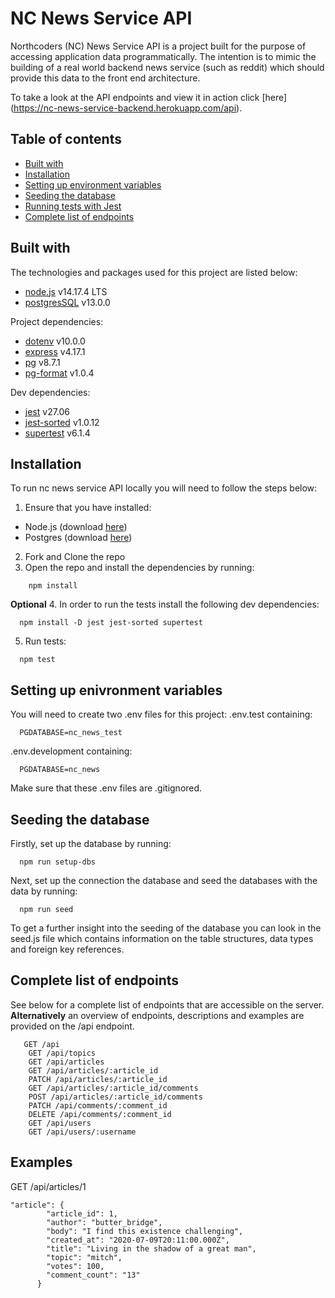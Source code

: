 # NC News Service API

Northcoders (NC) News Service API is a project built for the purpose of accessing application data programmatically. The intention is to mimic the building of a real world backend news service (such as reddit) which should provide this data to the front end architecture.

To take a look at the API endpoints and view it in action click [here] (https://nc-news-service-backend.herokuapp.com/api).

## Table of contents

- [Built with](#Built-with)
- [Installation](#installation)
- [Setting up environment variables](#setting-up-environment-variables)
- [Seeding the database](#seeding-the-database)
- [Running tests with Jest](#running-tests-with-jest)
- [Complete list of endpoints](#complete-list-of-endpoints)

## Built with

The technologies and packages used for this project are listed below:

- [node.js](https://nodejs.org/en/) v14.17.4 LTS
- [postgresSQL](https://www.postgresql.org/) v13.0.0

Project dependencies:

- [dotenv](https://www.npmjs.com/package/dotenv) v10.0.0
- [express](https://expressjs.com/) v4.17.1
- [pg](https://www.postgresql.org/) v8.7.1
- [pg-format](https://www.npmjs.com/package/pg-format) v1.0.4

Dev dependencies:

- [jest](https://jestjs.io/) v27.06
- [jest-sorted](https://www.npmjs.com/package/jest-sorted) v1.0.12
- [supertest](https://www.npmjs.com/package/supertest) v6.1.4

## Installation

To run nc news service API locally you will need to follow the steps below:

1. Ensure that you have installed:

- Node.js (download [here](https://nodejs.org/en/))
- Postgres (download [here](https://www.postgresql.org/))

2. Fork and Clone the repo
3. Open the repo and install the dependencies by running:

```
    npm install
```

**Optional** 4. In order to run the tests install the following dev dependencies:

```
  npm install -D jest jest-sorted supertest
```

5. Run tests:

```
  npm test
```

## Setting up enivronment variables

You will need to create two .env files for this project:
.env.test containing:

```
  PGDATABASE=nc_news_test
```

.env.development containing:

```
  PGDATABASE=nc_news
```

Make sure that these .env files are .gitignored.

## Seeding the database

Firstly, set up the database by running:

```
  npm run setup-dbs
```

Next, set up the connection the database and seed the databases with the data by running:

```
  npm run seed
```

To get a further insight into the seeding of the database you can look in the seed.js file which contains information on the table structures, data types and foreign key references.

## Complete list of endpoints

See below for a complete list of endpoints that are accessible on the server.
**Alternatively** an overview of endpoints, descriptions and examples are provided on the /api endpoint.

```
   GET /api
    GET /api/topics
    GET /api/articles
    GET /api/articles/:article_id
    PATCH /api/articles/:article_id
    GET /api/articles/:article_id/comments
    POST /api/articles/:article_id/comments
    PATCH /api/comments/:comment_id
    DELETE /api/comments/:comment_id
    GET /api/users
    GET /api/users/:username
```

## Examples

GET /api/articles/1

```
"article": {
        "article_id": 1,
        "author": "butter_bridge",
        "body": "I find this existence challenging",
        "created_at": "2020-07-09T20:11:00.000Z",
        "title": "Living in the shadow of a great man",
        "topic": "mitch",
        "votes": 100,
        "comment_count": "13"
      }
```
